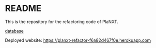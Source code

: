 # README
This is the repository for the refactoring code of PlaNXT.

[database](https://dbdiagram.io/d/PlaNXT-65177c28ffbf5169f0c4bcaf)

Deployed website: https://planxt-refactor-f6a82d467f0e.herokuapp.com
